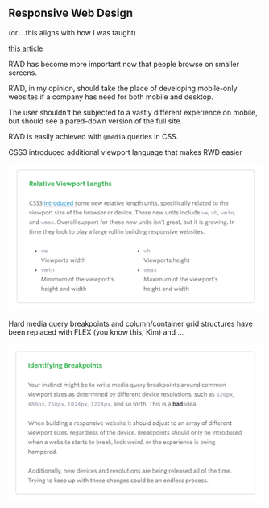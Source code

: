 ## Responsive Web Design
(or....this aligns with how I was taught)

[this article](https://learn.shayhowe.com/advanced-html-css/responsive-web-design/)

RWD has become more important now that people browse on smaller screens.

RWD, in my opinion, should take the place of developing mobile-only websites if a company has need for both mobile and desktop.  

The user shouldn't be subjected to a vastly different experience on mobile, but should see a pared-down version of the full site.

RWD is easily achieved with `@media` queries in CSS.

CSS3 introduced additional viewport language that makes RWD easier

![viewport in CSS3](./images/rel-viewport.png)

Hard media query breakpoints and column/container grid structures have been replaced with FLEX (you know this, Kim) and ...

![break point discussion](./images/breakpoints.png)